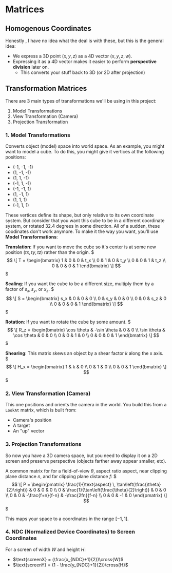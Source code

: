 # Matrices
## Homogenous Coordinates
<!-- TODO: learn about these boyos -->
Honestly , I have no idea what the deal is with these, but this is the general idea:
* We express a 3D point $(x, y, z)$ as a 4D vector $(x, y, z, w)$.
* Expressing it as a 4D vector makes it easier to perform **perspective division** later on.
    * This converts your stuff back to 3D (or 2D after projection)

## Transformation Matrices
There are 3 main types of transformations we'll be using in this project:
1. Model Transformations
2. View Transformation (Camera)
3. Projection Transformation

### 1. Model Transformations
Converts object (model) space into world space. As an example, you might want to model a cube. To do this, you might give it vertices at the following positions:
* (-1, -1, -1)
* (1, -1, -1)
* (1, 1, -1)
* (-1, 1, -1)
* (-1, -1, 1)
* (1, -1, 1)
* (1, 1, 1)
* (-1, 1, 1)

These vertices define its shape, but only relative to its own coordinate system. But consider that you want this cube to be in a different coordinate system, or rotated 32.4 degrees in some direction. All of a sudden, these coodinates don't work anymore. To make it the way you want, you'll use **Model Transformations**:

**Translation**: If you want to move the cube so it's center is at some new position $(tx, ty, tz)$ rather than the origin.
$$$
\[
T = \begin{bmatrix}
1 & 0 & 0 & t_x \\
0 & 1 & 0 & t_y \\
0 & 0 & 1 & t_z \\
0 & 0 & 0 & 1 
\end{bmatrix}
\]
$$$

**Scaling**: If you want the cube to be a different size, multiply them by a factor of $s_x, s_y,$ or $x_z$.
$$$
\[
S = \begin{bmatrix}
s_x & 0   & 0   & 0 \\
0   & s_y & 0   & 0 \\
0   & 0   & s_z & 0 \\
0   & 0   & 0   & 1 
\end{bmatrix}
\]
$$$

**Rotation**: If you want to rotate the cube by some amount.
$$$
\[
R_z = \begin{bmatrix}
\cos \theta & -\sin \theta & 0 & 0 \\
\sin \theta & \cos \theta  & 0 & 0 \\
0           & 0            & 1 & 0 \\
0           & 0            & 0 & 1 
\end{bmatrix}
\]
$$$

**Shearing**: This matrix skews an object by a shear factor $k$ along the x axis.
$$$
\[
H_x = \begin{bmatrix}
1 & k & 0 \\
0 & 1 & 0 \\
0 & 0 & 1 
\end{bmatrix}
\]
$$$

### 2. View Transformation (Camera)
This one positions and orients the camera in the world. You build this from a `LookAt` matrix, which is built from:
* Camera's position
* A target
* An "up" vector

### 3. Projection Transformations
So now you have a 3D camera space, but you need to display it on a 2D screen and preserve perspective (objects farther away appear smaller, etc).

A common matrix for for a field-of-view $\theta$, aspect ratio $\text{aspect}$, near clipping plane distance $n$, and far clipping plane distance $f$:
$$$
\[
P = \begin{pmatrix}
\frac{1}{\text{aspect} \, \tan\left(\frac{\theta}{2}\right)} & 0 & 0 & 0 \\
0 & \frac{1}{\tan\left(\frac{\theta}{2}\right)} & 0 & 0 \\
0 & 0 & -\frac{f+n}{f-n} & -\frac{2fn}{f-n} \\
0 & 0 & -1 & 0
\end{pmatrix}
\]
$$$

This maps your space to a coordinates in the range $[-1,1]$.

### 4. NDC (Normalized Device Coordinates) to Screen Coordinates
For a screen of width $W$ and height $H$:
* $\text{screenX} = (\frac{x_{NDC}+1}{2})\cross{W}$
* $\text{screenY} = (1 - \frac{y_{NDC}+1}{2})\cross{H}$


